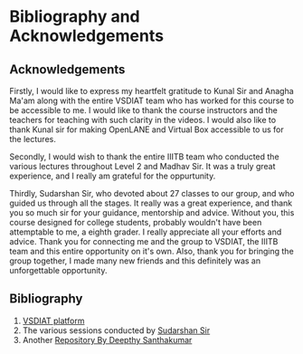 # Bibliography and Acknowledgements

## Acknowledgements

Firstly, I would like to express my heartfelt gratitude to Kunal Sir and Anagha Ma'am along with the entire VSDIAT team who has worked for this course to be accessible to me. 
I would like to thank the course instructors and the teachers for teaching with such clarity in the videos.
I would also like to thank Kunal sir for making OpenLANE and Virtual Box accessible to us for the lectures.

Secondly, I would wish to thank the entire IIITB team who conducted the various lectures throughout Level 2 and Madhav Sir. It was a truly great experience, and I really am grateful for the oppurtunity.

Thirdly, Sudarshan Sir, who devoted about 27 classes to our group, and who guided us through all the stages. It really was a great experience, and thank you so much sir for your guidance, mentorship and advice. 
Without you, this course designed for college students, probably wouldn't have been attemptable to me, a eighth grader. I really appreciate all your efforts and advice. Thank you for connecting me and the group to VSDIAT, the IIITB team and this entire opportunity on it's own.
Also, thank you for bringing the group together, I made many new friends and this definitely was an unforgettable opportunity.

## Bibliography

1. [VSDIAT platform](vsdiat.com)
2. The various sessions conducted by [Sudarshan Sir](https://www.linkedin.com/in/linkedin2sudarshan/?originalSubdomain=in)
3. Another [Repository By Deepthy Santhakumar](https://github.com/dsanthak/NASSCOM-VSD-SoC-Design)
